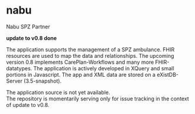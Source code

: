 # nabu
Nabu SPZ Partner

**update to v0.8 done**

The application supports the management of a SPZ ambulance. FHIR resources are used to map the data and relationships.
The upcoming version 0.8 implements CarePlan-Workflows and many more FHIR-datatypes.
The application is actively developed in XQuery and small portions in Javascript. The app and XML data are stored on a eXistDB-Server (3.5-snapshot).

The application source is not yet available.  
The repository is momentarily serving only for issue tracking in the context of update to v0.8.
